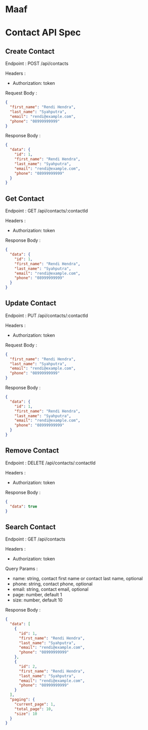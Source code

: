 # Maaf 
# Contact API Spec

## Create Contact

Endpoint : POST /api/contacts

Headers :

- Authorization: token

Request Body :

```json
{
  "first_name": "Rendi Hendra",
  "last_name": "Syahputra",
  "email": "rendi@example.com",
  "phone": "08999999999"
}
```

Response Body :

```json
{
  "data": {
    "id": 1,
    "first_name": "Rendi Hendra",
    "last_name": "Syahputra",
    "email": "rendi@example.com",
    "phone": "08999999999"
  }
}
```

## Get Contact

Endpoint : GET /api/contacts/:contactId

Headers :

- Authorization: token

Response Body :

```json
{
  "data": {
    "id": 1,
    "first_name": "Rendi Hendra",
    "last_name": "Syahputra",
    "email": "rendi@example.com",
    "phone": "08999999999"
  }
}
```

## Update Contact

Endpoint : PUT /api/contacts/:contactId

Headers :

- Authorization: token

Request Body :

```json
{
  "first_name": "Rendi Hendra",
  "last_name": "Syahputra",
  "email": "rendi@example.com",
  "phone": "08999999999"
}
```

Response Body :

```json
{
  "data": {
    "id": 1,
    "first_name": "Rendi Hendra",
    "last_name": "Syahputra",
    "email": "rendi@example.com",
    "phone": "08999999999"
  }
}
```

## Remove Contact

Endpoint : DELETE /api/contacts/:contactId

Headers :

- Authorization: token

Response Body :

```json
{
  "data": true
}
```

## Search Contact

Endpoint : GET /api/contacts

Headers :

- Authorization: token

Query Params :

- name: string, contact first name or contact last name, optional
- phone: string, contact phone, optional
- email: string, contact email, optional
- page: number, default 1
- size: number, default 10

Response Body :

```json
{
  "data": [
    {
      "id": 1,
      "first_name": "Rendi Hendra",
      "last_name": "Syahputra",
      "email": "rendi@example.com",
      "phone": "08999999999"
    },
    {
      "id": 2,
      "first_name": "Rendi Hendra",
      "last_name": "Syahputra",
      "email": "rendi@example.com",
      "phone": "08999999999"
    }
  ],
  "paging": {
    "current_page": 1,
    "total_page": 10,
    "size": 10
  }
}
```
